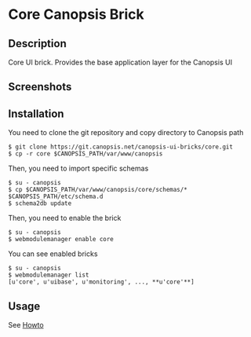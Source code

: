 # Core Canopsis Brick

## Description

Core UI brick. Provides the base application layer for the Canopsis UI

## Screenshots



## Installation

You need to clone the git repository and copy directory to Canopsis path

    $ git clone https://git.canopsis.net/canopsis-ui-bricks/core.git
    $ cp -r core $CANOPSIS_PATH/var/www/canopsis

Then, you need to import specific schemas

    $ su - canopsis
    $ cp $CANOPSIS_PATH/var/www/canopsis/core/schemas/* $CANOPSIS_PATH/etc/schema.d
    $ schema2db update

Then, you need to enable the brick

    $ su - canopsis
    $ webmodulemanager enable core

You can see enabled bricks

    $ su - canopsis
    $ webmodulemanager list
    [u'core', u'uibase', u'monitoring', ..., **u'core'**]

## Usage

See [Howto](https://git.canopsis.net/canopsis-ui-bricks/core/blob/master/doc/index.rst)
